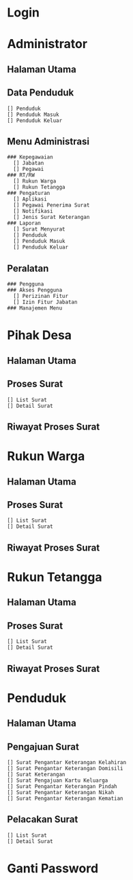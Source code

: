 # Login

# Administrator
  ## Halaman Utama
  ## Data Penduduk
    [] Penduduk
    [] Penduduk Masuk
    [] Penduduk Keluar

  ## Menu Administrasi
    ### Kepegawaian
      [] Jabatan
      [] Pegawai
    ### RT/RW
      [] Rukun Warga
      [] Rukun Tetangga
    ### Pengaturan
      [] Aplikasi
      [] Pegawai Penerima Surat
      [] Notifikasi
      [] Jenis Surat Keterangan
    ### Laporan
      [] Surat Menyurat
      [] Penduduk
      [] Penduduk Masuk
      [] Penduduk Keluar

  ## Peralatan
    ### Pengguna
    ### Akses Pengguna
      [] Perizinan Fitur
      [] Izin Fitur Jabatan
    ### Manajemen Menu
  
# Pihak Desa
  ## Halaman Utama
  ## Proses Surat
    [] List Surat
    [] Detail Surat
  ## Riwayat Proses Surat

# Rukun Warga
  ## Halaman Utama
  ## Proses Surat
    [] List Surat
    [] Detail Surat
  ## Riwayat Proses Surat

# Rukun Tetangga
  ## Halaman Utama
  ## Proses Surat
    [] List Surat
    [] Detail Surat
  ## Riwayat Proses Surat

# Penduduk
  ## Halaman Utama
  ## Pengajuan Surat
    [] Surat Pengantar Keterangan Kelahiran
    [] Surat Pengantar Keterangan Domisili
    [] Surat Keterangan
    [] Surat Pengajuan Kartu Keluarga
    [] Surat Pengantar Keterangan Pindah
    [] Surat Pengantar Keterangan Nikah
    [] Surat Pengantar Keterangan Kematian

  ## Pelacakan Surat
    [] List Surat
    [] Detail Surat

# Ganti Password


